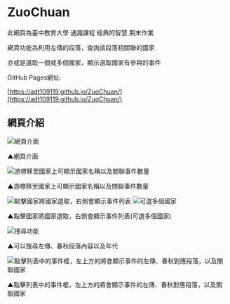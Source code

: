 # ZuoChuan

此網頁為臺中教育大學 通識課程 經典的智慧 期末作業

網頁功能為利用左傳的段落，查詢該段落相關聯的國家

亦或是選取一個或多個國家，顯示選取國家有參與的事件

GitHub Pages網址:

[https://adt109119.github.io/ZuoChuan/](https://adt109119.github.io/ZuoChuan/)


## 網頁介紹

![網頁介面](https://user-images.githubusercontent.com/106337749/209441048-cba5a8c8-77d5-4a46-a49f-542f640a797f.png)

▲網頁介面


![游標移至國家上可顯示國家名稱以及關聯事件數量](https://user-images.githubusercontent.com/106337749/209441288-edf891e3-d5ec-4484-a6da-69bc9675d330.png)

▲游標移至國家上可顯示國家名稱以及關聯事件數量

![點擊國家將國家選取，右側會顯示事件列表](https://user-images.githubusercontent.com/106337749/209441338-926ca11f-ab63-4bf3-a49e-a06a44677548.png)
![可選多個國家](https://user-images.githubusercontent.com/106337749/209441667-a221e1b9-92b1-4e58-8045-fc87b2debbc6.png)

▲點擊國家將國家選取，右側會顯示事件列表(可選多個國家)

![搜尋功能](https://user-images.githubusercontent.com/106337749/209441836-0e5de2f5-a88a-43d9-a81e-7b041cad7130.png)

▲可以搜尋左傳、春秋段落內容以及年代

![點擊列表中的事件框，左上方的將會顯示事件的左傳、春秋對應段落，以及關聯國家](https://user-images.githubusercontent.com/106337749/209442384-f970ca3d-c3a7-4f22-bd83-f82300874158.png)

▲點擊列表中的事件框，左上方的將會顯示事件的左傳、春秋對應段落，以及關聯國家
